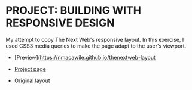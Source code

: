# PROJECT: BUILDING WITH RESPONSIVE DESIGN

My attempt to copy The Next Web's responsive layout. In this exercise, I used CSS3 media queries to make the page adapt to the user's viewport.

- [Preview](https://nmacawile.github.io/thenextweb-layout

- [Project page](https://www.theodinproject.com/courses/html5-and-css3/lessons/building-with-responsive-design)

- [Original layout](https://web.archive.org/web/20180430205915/https://thenextweb.com/)
